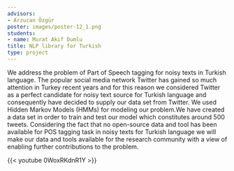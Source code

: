 ```yaml
---
advisors:
- Arzucan Özgür
poster: images/poster-12_1.png
students:
- name: Murat Akif Dumlu
title: NLP library for Turkish
type: project
---
```


We address the problem of Part of Speech tagging for noisy texts in Turkish language. The popular social media network Twitter has gained so much attention in Turkey recent years and for this reason we considered Twitter as a perfect candidate for noisy text source for Turkish language and consequently have decided to supply our data set from Twitter. We used Hidden Markov Models (HMMs) for modeling our problem.We have created a data set in order to train and test our model which constitutes around 500 tweets. Considering the fact that no open-source data and tool has been available for POS tagging task in noisy texts for Turkish language we will make our data and tools available for the research community with a view of enabling further contributions to the problem.


{{< youtube 0WoxRKdnR1Y >}}